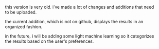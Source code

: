 this version is very old. i've made a lot of changes and additions that need to be uploaded. 

the current addition, which is not on github, displays the results in an organized fashion.

in the future, i will be adding some light machine learning so it categorizes the results based on the user's preferences.